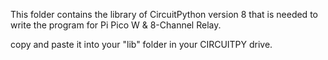 This folder contains the library of CircuitPython version 8 that is needed to write the program for Pi Pico W & 8-Channel Relay.

copy and paste it into your "lib" folder in your CIRCUITPY drive.
